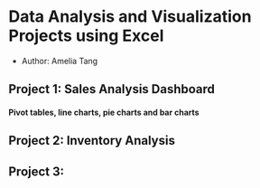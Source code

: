 # Data Analysis and Visualization Projects using Excel 
- Author: Amelia Tang

## Project 1: Sales Analysis Dashboard 
#### Pivot tables, line charts, pie charts and bar charts

## Project 2: Inventory Analysis 

## Project 3: 
